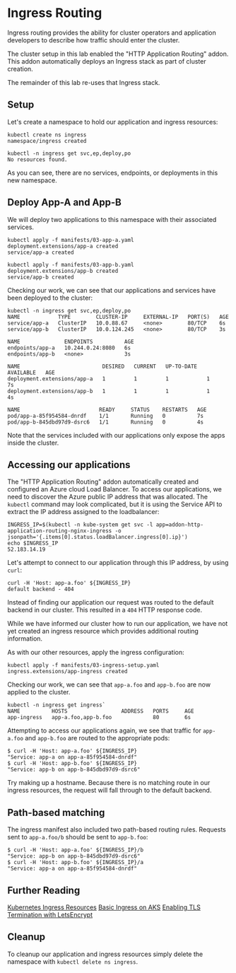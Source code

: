 # Ingress Routing

Ingress routing provides the ability for cluster operators and application developers to describe how traffic should enter the cluster.

The cluster setup in this lab enabled the "HTTP Application Routing" addon. This addon automatically deploys an Ingress stack as part of cluster creation.

The remainder of this lab re-uses that Ingress stack.

## Setup

Let's create a namespace to hold our application and ingress resources:

```console
kubectl create ns ingress
namespace/ingress created
```

```console
kubectl -n ingress get svc,ep,deploy,po
No resources found.
```

As you can see, there are no services, endpoints, or deployments in this new namespace.

## Deploy App-A and App-B

We will deploy two applications to this namespace with their associated services.

```console
kubectl apply -f manifests/03-app-a.yaml
deployment.extensions/app-a created
service/app-a created
```

```console
kubectl apply -f manifests/03-app-b.yaml
deployment.extensions/app-b created
service/app-b created
```

Checking our work, we can see that our applications and services have been deployed to the cluster:

```console
kubectl -n ingress get svc,ep,deploy,po
NAME            TYPE        CLUSTER-IP     EXTERNAL-IP   PORT(S)   AGE
service/app-a   ClusterIP   10.0.88.67     <none>        80/TCP    6s
service/app-b   ClusterIP   10.0.124.245   <none>        80/TCP    3s

NAME              ENDPOINTS          AGE
endpoints/app-a   10.244.0.24:8080   6s
endpoints/app-b   <none>             3s

NAME                          DESIRED   CURRENT   UP-TO-DATE   AVAILABLE   AGE
deployment.extensions/app-a   1         1         1            1           7s
deployment.extensions/app-b   1         1         1            1           4s

NAME                         READY     STATUS    RESTARTS   AGE
pod/app-a-85f954584-dnrdf    1/1       Running   0          7s
pod/app-b-845dbd97d9-dsrc6   1/1       Running   0          4s
```

Note that the services included with our applications only expose the apps inside the cluster.

## Accessing our applications

The "HTTP Application Routing" addon automatically created and configured an Azure cloud Load Balancer. To access our applications, we need to discover the Azure public IP address that was allocated. The `kubectl` command may look complicated, but it is using the Service API to extract the IP address assigned to the loadbalancer:

```console
INGRESS_IP=$(kubectl -n kube-system get svc -l app=addon-http-application-routing-nginx-ingress -o jsonpath='{.items[0].status.loadBalancer.ingress[0].ip}')
echo $INGRESS_IP
52.183.14.19
```

Let's attempt to connect to our application through this IP address, by using `curl`:

```console
curl -H 'Host: app-a.foo' ${INGRESS_IP}
default backend - 404
```

Instead of finding our application our request was routed to the default backend in our cluster. This resulted in a `404` HTTP response code.

While we have informed our cluster how to run our application, we have not yet created an ingress resource which provides additional routing information.

As with our other resources, apply the ingress configuration:

```console
kubectl apply -f manifests/03-ingress-setup.yaml
ingress.extensions/app-ingress created
```

Checking our work, we can see that `app-a.foo` and `app-b.foo` are now applied to the cluster.

```console
kubectl -n ingress get ingress`
NAME          HOSTS                 ADDRESS   PORTS     AGE
app-ingress   app-a.foo,app-b.foo             80        6s
```

Attempting to access our applications again, we see that traffic for `app-a.foo` and `app-b.foo` are routed to the appropriate pods:

```console
$ curl -H 'Host: app-a.foo' ${INGRESS_IP}
"Service: app-a on app-a-85f954584-dnrdf"
$ curl -H 'Host: app-b.foo' ${INGRESS_IP}
"Service: app-b on app-b-845dbd97d9-dsrc6"
```

Try making up a hostname. Because there is no matching route in our ingress resources, the request will fall through to the default backend.

## Path-based matching

The ingress manifest also included two path-based routing rules. Requests sent to `app-a.foo/b` should be sent to `app-b.foo`:

```console
$ curl -H 'Host: app-a.foo' ${INGRESS_IP}/b
"Service: app-b on app-b-845dbd97d9-dsrc6"
$ curl -H 'Host: app-b.foo' ${INGRESS_IP}/a
"Service: app-a on app-a-85f954584-dnrdf"
```

## Further Reading

[Kubernetes Ingress Resources](https://kubernetes.io/docs/concepts/services-networking/ingress/)
[Basic Ingress on AKS](https://docs.microsoft.com/en-us/azure/aks/ingress-basic)
[Enabling TLS Termination with LetsEncrypt](https://docs.microsoft.com/en-us/azure/aks/ingress-tls)

## Cleanup

To cleanup our application and ingress resources simply delete the namespace with `kubectl delete ns ingress`.